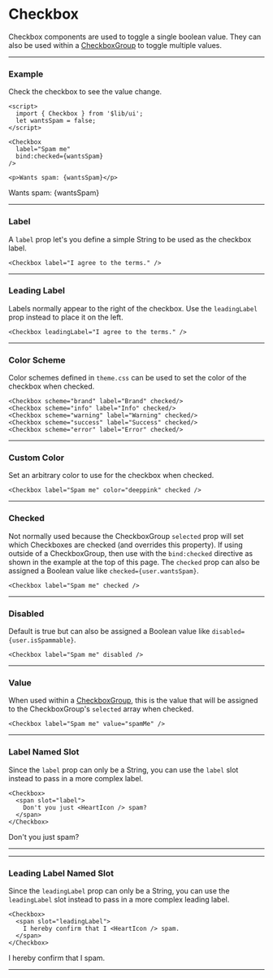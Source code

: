 <script>
	import { Checkbox } from '$lib/ui';
  import Tables from './Tables.svelte';
  import { Heart } from 'lucide-svelte';

  let name = '';
  let wantsSpam = false;
</script>

# Checkbox

Checkbox components are used to toggle a single boolean value. They can also be used within a [CheckboxGroup](/checkbox-group) to toggle
multiple values.

---

### Example

Check the checkbox to see the value change.

```svelte
<script>
  import { Checkbox } from '$lib/ui';
  let wantsSpam = false;
</script>

<Checkbox 
  label="Spam me"
  bind:checked={wantsSpam} 
/>

<p>Wants spam: {wantsSpam}</p>
```
<Checkbox 
  label="Spam me"
  bind:checked={wantsSpam}
/>

<p>Wants spam: {wantsSpam}</p>


---

### Label

A `label` prop let's you define a simple String to be used as the checkbox label.

```svelte
<Checkbox label="I agree to the terms." />
```
<Checkbox label="I agree to the terms." />

---

### Leading Label

Labels normally appear to the right of the checkbox. Use the `leadingLabel` prop instead to place it on the left.

```svelte
<Checkbox leadingLabel="I agree to the terms." />
```
<Checkbox leadingLabel="I agree to the terms." />

---

### Color Scheme

Color schemes defined in `theme.css` can be used to set the color of the checkbox when checked.

```svelte
<Checkbox scheme="brand" label="Brand" checked/>
<Checkbox scheme="info" label="Info" checked/>
<Checkbox scheme="warning" label="Warning" checked/>
<Checkbox scheme="success" label="Success" checked/>
<Checkbox scheme="error" label="Error" checked/>
```
<div class="flex flex-col gap-2">
  <Checkbox scheme="brand" label="Brand" checked/>
  <Checkbox scheme="info" label="Info" checked/>
  <Checkbox scheme="warning" label="Warning" checked/>
  <Checkbox scheme="success" label="Success" checked/>
  <Checkbox scheme="error" label="Error" checked/>
</div>

---

### Custom Color

Set an arbitrary color to use for the checkbox when checked.

```svelte
<Checkbox label="Spam me" color="deeppink" checked />
```
<Checkbox label="Spam me" color="deeppink" checked />

---

### Checked

Not normally used because the CheckboxGroup `selected` prop will set which Checkboxes are checked (and overrides this
property). If using outside of a CheckboxGroup, then use with the `bind:checked` directive as shown in the example at
the top of this page. The `checked` prop can also be assigned a Boolean value like `checked={user.wantsSpam}`.

```svelte
<Checkbox label="Spam me" checked />
```
<Checkbox label="Spam me" checked />

---

### Disabled

Default is true but can also be assigned a Boolean value like `disabled={user.isSpammable}`.

```svelte
<Checkbox label="Spam me" disabled />
```
<Checkbox label="Spam me" disabled />

---

### Value

When used within a [CheckboxGroup](/checkbox-group), this is the value that will be assigned to the CheckboxGroup's
`selected` array when checked.

```svelte
<Checkbox label="Spam me" value="spamMe" />
```
<Checkbox label="Spam me" value="spamMe" />

---

### Label Named Slot

Since the `label` prop can only be a String, you can use the `label` slot instead to pass in a more complex label.

```svelte
<Checkbox>
  <span slot="label">
    Don't you just <HeartIcon /> spam?
  </span>
</Checkbox>
```
<Checkbox>
  <span class="flex items-center gap-1" slot="label">Don't you just <Heart size={18} /> spam?</span>
</Checkbox>

---


---

### Leading Label Named Slot

Since the `leadingLabel` prop can only be a String, you can use the `leadingLabel` slot instead to pass in a more
complex leading label.

```svelte
<Checkbox>
  <span slot="leadingLabel">
    I hereby confirm that I <HeartIcon /> spam.
  </span>
</Checkbox>
```
<Checkbox>
  <span class="flex items-center gap-1" slot="leadingLabel">I hereby confirm that I <Heart size={18} /> spam.</span>
</Checkbox>

---

<Tables />